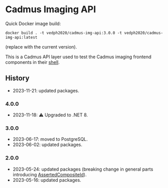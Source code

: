 ﻿# Cadmus Imaging API

Quick Docker image build:

    docker build . -t vedph2020/cadmus-img-api:3.0.0 -t vedph2020/cadmus-img-api:latest

(replace with the current version).

This is a Cadmus API layer used to test the Cadmus imaging frontend components in their [shell](https://github.com/vedph/cadmus-img-shell).

## History

- 2023-11-21: updated packages.

### 4.0.0

- 2023-11-18: ⚠️ Upgraded to .NET 8.

### 3.0.0

- 2023-06-17: moved to PostgreSQL.
- 2023-06-02: updated packages.

### 2.0.0

- 2023-05-24: updated packages (breaking change in general parts introducing [AssertedCompositeId](https://github.com/vedph/cadmus-bricks-shell/blob/master/projects/myrmidon/cadmus-refs-asserted-ids/README.md#asserted-composite-id)).
- 2023-05-16: updated packages.
